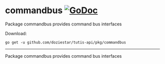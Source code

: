 # commandbus [![GoDoc](https://godoc.org/github.com/doziestar/tutis-api/pkg/commandbus?status.svg)](https://godoc.org/github.com/doziestar/tutis-api/pkg/commandbus)

Package commandbus provides command bus interfaces

Download:

```shell
go get -u github.com/doziestar/tutis-api/pkg/commandbus
```

---

Package commandbus provides command bus interfaces
